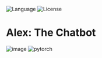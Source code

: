 ![Language](https://img.shields.io/badge/language-Python%20-blue.svg)
![License](https://img.shields.io/badge/License-GPL&ndash;3.0%20-purple.svg)

# Alex: The Chatbot
![image](https://user-images.githubusercontent.com/58489322/168047425-aeac5b77-3b73-4d4f-8ba6-5acc1a8914fe.png)
![pytorch](https://user-images.githubusercontent.com/58489322/166165046-34d39b09-7deb-466b-8858-59afdb252d35.png)

